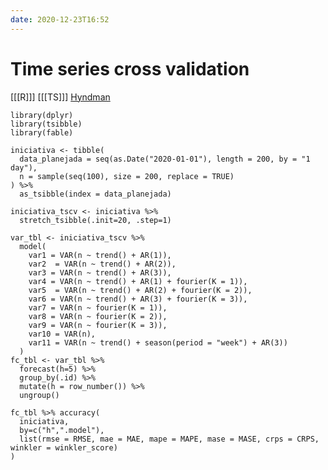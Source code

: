 ```yaml
---
date: 2020-12-23T16:52
---
```


# Time series cross validation

[[[R]]]
[[[TS]]]
[Hyndman](https://community.rstudio.com/t/confusing-about-using-cross-validation-tsibble/91463/2)

	library(dplyr)
    library(tsibble)
    library(fable)

    iniciativa <- tibble(
      data_planejada = seq(as.Date("2020-01-01"), length = 200, by = "1 day"),
      n = sample(seq(100), size = 200, replace = TRUE)
    ) %>%
      as_tsibble(index = data_planejada)

    iniciativa_tscv <- iniciativa %>%
      stretch_tsibble(.init=20, .step=1)

    var_tbl <- iniciativa_tscv %>% 
      model(
        var1 = VAR(n ~ trend() + AR(1)),
        var2  = VAR(n ~ trend() + AR(2)),
        var3 = VAR(n ~ trend() + AR(3)), 
        var4 = VAR(n ~ trend() + AR(1) + fourier(K = 1)),
        var5  = VAR(n ~ trend() + AR(2) + fourier(K = 2)),
        var6 = VAR(n ~ trend() + AR(3) + fourier(K = 3)), 
        var7 = VAR(n ~ fourier(K = 1)), 
        var8 = VAR(n ~ fourier(K = 2)),
        var9 = VAR(n ~ fourier(K = 3)), 
        var10 = VAR(n), 
        var11 = VAR(n ~ trend() + season(period = "week") + AR(3))
      )
    fc_tbl <- var_tbl %>%
      forecast(h=5) %>%
      group_by(.id) %>%
      mutate(h = row_number()) %>%
      ungroup()

    fc_tbl %>% accuracy(
      iniciativa, 
      by=c("h",".model"),
      list(rmse = RMSE, mae = MAE, mape = MAPE, mase = MASE, crps = CRPS, winkler = winkler_score)
    )